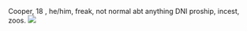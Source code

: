 Cooper, 18 , he/him, freak, not normal abt anything
DNI   proship, incest, zoos. 
<img src="https://cdn.discordapp.com/attachments/845940633163792394/1323462615888039956/eepy-gn-chat-lappland-eepy-arknights.gif?ex=67749a1c&is=6773489c&hm=4398286045838f92a9939a2f4013d0811572a97c3bb3b75c134154d3b80a94ba&">
